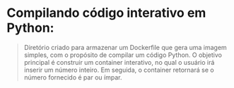 # Compilando código interativo em Python:

> Diretório criado para armazenar um Dockerfile que gera uma imagem simples, com o propósito de compilar um código Python. O objetivo principal é construir um container interativo, no qual o usuário irá inserir um número inteiro. Em seguida, o container retornará se o número fornecido é par ou ímpar.